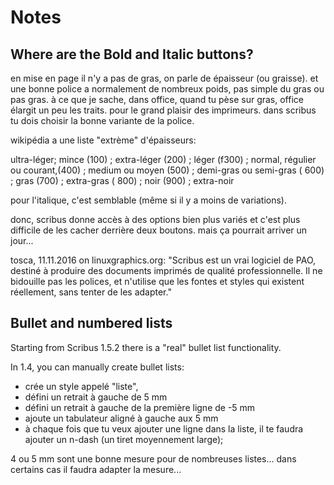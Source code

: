 # Notes

## Where are the Bold and Italic buttons?

en mise en page il n'y a pas de gras, on parle de épaisseur (ou graisse). et une bonne police a normalement de nombreux poids, pas simple du gras ou pas gras.
à ce que je sache, dans office, quand tu pèse sur gras, office élargit un peu les traits. pour le grand plaisir des imprimeurs.
dans scribus tu dois choisir la bonne variante de la police.

wikipédia a une liste "extrème" d'épaisseurs:

ultra-léger;
mince (100) ;
extra-léger (200) ;
léger (f300) ;
normal, régulier ou courant,(400) ;
medium ou moyen (500) ;
demi-gras ou semi-gras ( 600) ;
gras (700) ;
extra-gras ( 800) ;
noir (900) ;
extra-noir


pour l'italique, c'est semblable (même si il y a moins de variations).

donc, scribus donne accès à des options bien plus variés et c'est plus difficile de les cacher derrière deux boutons. mais ça pourrait arriver un jour...

tosca, 11.11.2016 on linuxgraphics.org: "Scribus est un vrai logiciel de PAO, destiné à produire des documents imprimés de qualité professionnelle. Il ne bidouille pas les polices, et n'utilise que les fontes et styles qui existent réellement, sans tenter de les adapter."

## Bullet and numbered lists

Starting from Scribus 1.5.2 there is a "real" bullet list functionality.

In 1.4, you can manually create bullet lists:

- crée un style appelé "liste",
- défini un retrait à gauche de 5 mm
- défini un retrait à gauche de la première ligne de -5 mm
- ajoute un tabulateur aligné à gauche aux 5 mm
- à chaque fois que tu veux ajouter une ligne dans la liste, il te faudra ajouter un n-dash (un tiret moyennement large);

4 ou 5 mm sont une bonne mesure pour de nombreuses listes... dans certains cas il faudra adapter la mesure...
